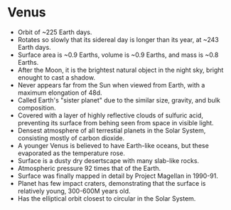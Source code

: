 Venus
=====

* Orbit of ~225 Earth days.
* Rotates so slowly that its sidereal day is longer than its year, at ~243 Earth days.
* Surface area is ~0.9 Earths, volume is ~0.9 Earths, and mass is ~0.8 Earths.
* After the Moon, it is the brightest natural object in the night sky, bright enought to cast a shadow.
* Never appears far from the Sun when viewed from Earth, with a maximum elongation of 48d.
* Called Earth's "sister planet" due to the similar size, gravity, and bulk composition.
* Covered with a layer of highly reflective clouds of sulfuric acid, preventing its surface from behing seen from space in visible light.
* Densest atmosphere of all terrestial planets in the Solar System, consisting mostly of carbon dioxide.
* A younger Venus is believed to have Earth-like oceans, but these evaporated as the temperature rose.
* Surface is a dusty dry desertscape with many slab-like rocks.
* Atmospheric pressure 92 times that of the Earth.
* Surface was finally mapped in detail by Project Magellan in 1990-91.
* Planet has few impact craters, demonstrating that the surface is relatively young, 300-600M years old.
* Has the elliptical orbit closest to circular in the Solar System.

